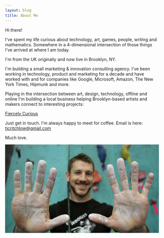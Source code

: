 ```yaml
---
layout: blog
title: About Me
---
```


Hi there!

I've spent my life curious about technology, art, games, people, writing and mathematics. Somewhere in a 4-dimensional intersection of those things I've arrived at where I am today.

I'm from the UK originally and now live in Brooklyn, NY. 

I'm building a small marketing & innovation consulting agency. I've been working in technology, product and marketing for a decade and have worked with and for companies like Google, Microsoft, Amazon, The New York Times, Hipmunk and more.

Playing in the intersection between art, design, technology, offline and online I'm building a local business helping Brooklyn-based artists and makers connect to interesting projects:

[Fiercely Curious](http://www.fiercelycurious.com)

Just get in touch. I'm always happy to meet for coffee. Email is here: [tjcritchlow@gmail.com](mailto:tjcritchlow@gmail.com)

Much love.

![Me. Posing instead of rock climbing.](/images/aboutme.JPG)
